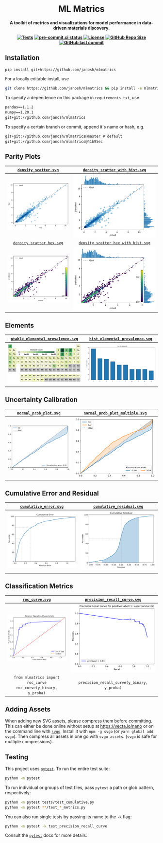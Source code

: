 <h1 align="center">ML Matrics</h1>

<h4 align="center">

A toolkit of metrics and visualizations for model performance in data-driven materials discovery.

[![Tests](https://github.com/janosh/mlmatrics/workflows/Tests/badge.svg)](https://github.com/janosh/mlmatrics/actions)
[![pre-commit.ci status](https://results.pre-commit.ci/badge/github/janosh/mlmatrics/master.svg)](https://results.pre-commit.ci/latest/github/janosh/mlmatrics/master)
[![License](https://img.shields.io/github/license/janosh/mlmatrics?label=License)](/license)
[![GitHub Repo Size](https://img.shields.io/github/repo-size/janosh/mlmatrics?label=Repo+Size)](https://github.com/janosh/mlmatrics/graphs/contributors)
[![GitHub last commit](https://img.shields.io/github/last-commit/janosh/mlmatrics?label=Last+Commit)](https://github.com/janosh/mlmatrics/commits)

</h4>

## Installation

```sh
pip install git+https://github.com/janosh/mlmatrics
```

For a locally editable install, use

```sh
git clone https://github.com/janosh/mlmatrics && pip install -e mlmatrics
```

To specify a dependence on this package in `requirements.txt`, use

```txt
pandas==1.1.2
numpy==1.20.1
git+git://github.com/janosh/mlmatrics
```

To specify a certain branch or commit, append it's name or hash, e.g.

```txt
git+git://github.com/janosh/mlmatrics@master # default
git+git://github.com/janosh/mlmatrics@41b95ec
```

## Parity Plots

|     [`density_scatter.svg`](assets/density_scatter.svg)     |     [`density_scatter_with_hist.svg`](assets/density_scatter_with_hist.svg)     |
| :---------------------------------------------------------: | :-----------------------------------------------------------------------------: |
|       ![density_scatter](assets/density_scatter.svg)        |       ![density_scatter_with_hist](assets/density_scatter_with_hist.svg)        |
| [`density_scatter_hex.svg`](assets/density_scatter_hex.svg) | [`density_scatter_hex_with_hist.svg`](assets/density_scatter_hex_with_hist.svg) |
|   ![density_scatter_hex](assets/density_scatter_hex.svg)    |   ![density_scatter_hex_with_hist](assets/density_scatter_hex_with_hist.svg)    |

## Elements

| [`ptable_elemental_prevalence.svg`](assets/ptable_elemental_prevalence.svg) | [`hist_elemental_prevalence.svg`](assets/hist_elemental_prevalence.svg) |
| :-------------------------------------------------------------------------: | :---------------------------------------------------------------------: |
|   ![ptable_elemental_prevalence](assets/ptable_elemental_prevalence.svg)    |   ![hist_elemental_prevalence](assets/hist_elemental_prevalence.svg)    |

## Uncertainty Calibration

| [`normal_prob_plot.svg`](assets/normal_prob_plot.svg) | [`normal_prob_plot_multiple.svg`](assets/normal_prob_plot_multiple.svg) |
| :---------------------------------------------------------------: | :-------------------------------------------------------------------: |
|   ![normal_prob_plot](assets/normal_prob_plot.svg)    |   ![normal_prob_plot_multiple](assets/normal_prob_plot_multiple.svg)    |

## Cumulative Error and Residual

| [`cumulative_error.svg`](assets/cumulative_error) | [`cumulative_residual.svg`](assets/cumulative_residual) |
| :-----------------------------------------------: | :-----------------------------------------------------: |
| ![cumulative_error](assets/cumulative_error.svg)  | ![cumulative_residual](assets/cumulative_residual.svg)  |
|                                                   |

## Classification Metrics

|              [`roc_curve.svg`](assets/roc_curve.svg)               | [`precision_recall_curve.svg`](assets/precision_recall_curve.svg) |
| :----------------------------------------------------------------: | :---------------------------------------------------------------: |
|                 ![roc_curve](assets/roc_curve.svg)                 |   ![precision_recall_curve](assets/precision_recall_curve.svg)    |
| ```from mlmatrics import roc_curve roc_curve(y_binary, y_proba)``` |            `precision_recall_curve(y_binary, y_proba)`            |

## Adding Assets

When adding new SVG assets, please compress them before committing. This can either be done online without setup at <https://vecta.io/nano> or on the command line with [`svgo`](https://github.com/svg/svgo). Install it with `npm -g svgo` (or `yarn global add svgo`). Then compress all assets in one go with `svgo assets`. (`svgo` is safe for multiple compressions).

## Testing

This project uses [`pytest`](https://docs.pytest.org/en/stable/usage.html). To run the entire test suite:

```sh
python -m pytest
```

To run individual or groups of test files, pass `pytest` a path or glob pattern, respectively:

```sh
python -m pytest tests/test_cumulative.py
python -m pytest **/test_*_metrics.py
```

You can also run single tests by passing its name to the `-k` flag:

```sh
python -m pytest -k test_precision_recall_curve
```

Consult the [`pytest`](https://docs.pytest.org/en/stable/usage.html) docs for more details.
